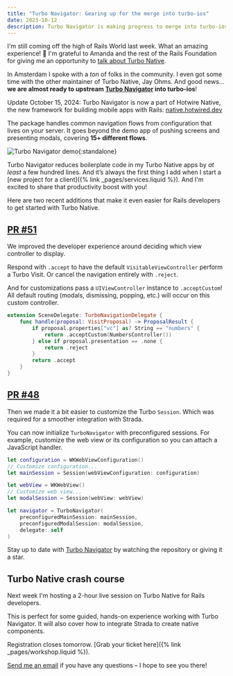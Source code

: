```yaml
---
title: "Turbo Navigator: Gearing up for the merge into turbo-ios"
date: 2023-10-12
description: Turbo Navigator is making progress to merge into turbo-ios, reducing boilerplate code and introducing new features.
---
```


I'm still coming off the high of Rails World last week. What an amazing experience! 🤩 I'm grateful to Amanda and the rest of the Rails Foundation for giving me an opportunity to [talk about Turbo Native](https://rubyonrails.org/world/agenda/day-2/6-joe-masilotti-se4ssion).

In Amsterdam I spoke with a _ton_ of folks in the community. I even got some time with the other maintainer of Turbo Native, Jay Ohms. And good news... **we are almost ready to upstream [Turbo Navigator](https://github.com/joemasilotti/TurboNavigator) into turbo-ios**!

<div class="note">
  <span class="font-semibold">Update October 15, 2024</span>: Turbo Navigator is now a part of Hotwire Native, the new framework for building mobile apps with Rails: <a href="https://native.hotwired.dev" target="_blank">native.hotwired.dev</a>
</div>

The package handles common navigation flows from configuration that lives on your server. It goes beyond the demo app of pushing screens and presenting modals, covering **15+ different flows**.

![Turbo Navigator demo](/assets/images/turbo-navigator-upstream/turbo-navigator-demo.gif){:standalone}

Turbo Navigator reduces boilerplate code in my Turbo Native apps by _at least_ a few hundred lines. And it’s always the first thing I add when I start a [new project for a client]({% link _pages/services.liquid %}). And I'm excited to share that productivity boost with you!

Here are two recent additions that make it even easier for Rails developers to get started with Turbo Native.

## [PR #51](https://github.com/joemasilotti/TurboNavigator/pull/51)

We improved the developer experience around deciding which view controller to display.

Respond with `.accept` to have the default `VisitableViewController` perform a Turbo Visit. Or cancel the navigation entirely with `.reject`.

And for customizations pass a `UIViewController` instance to `.acceptCustom`! All default routing (modals, dismissing, popping, etc.) will occur on this custom controller.

```swift
extension SceneDelegate: TurboNavigationDelegate {
    func handle(proposal: VisitProposal) -> ProposalResult {
        if proposal.properties["vc"] as? String == "numbers" {
            return .acceptCustom(NumbersController())
        } else if proposal.presentation == .none {
            return .reject
        }
        return .accept
    }
}
```

## [PR #48](https://github.com/joemasilotti/TurboNavigator/pull/48)

Then we made it a bit easier to customize the Turbo `Session`. Which was required for a smoother integration with Strada.

You can now initialize `TurboNavigator` with preconfigured sessions. For example, customize the web view or its configuration so you can attach a JavaScript handler.

```swift
let configuration = WKWebViewConfiguration()
// Customize configuration...
let mainSession = Session(webViewConfiguration: configuration)

let webView = WKWebView()
// Customize web view...
let modalSession = Session(webView: webView)

let navigator = TurboNavigator(
    preconfiguredMainSession: mainSession,
    preconfiguredModalSession: modalSession,
    delegate: self
)
```

Stay up to date with [Turbo Navigator](https://github.com/joemasilotti/TurboNavigator) by watching the repository or giving it a star.

## Turbo Native crash course

Next week I'm hosting a 2-hour live session on Turbo Native for Rails developers.

This is perfect for some guided, hands-on experience working with Turbo Navigator. It will also cover how to integrate Strada to create native components.

Registration closes tomorrow. [Grab your ticket here]({% link _pages/workshop.liquid %}).

[Send me an email](mailto:joe@masilotti.com) if you have any questions – I hope to see you there!
